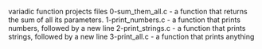 variadic function projects files
0-sum_them_all.c - a function that returns the sum of all its parameters.
1-print_numbers.c - a function that prints numbers, followed by a new line
2-print_strings.c -  a function that prints strings, followed by a new line
3-print_all.c - a function that prints anything

